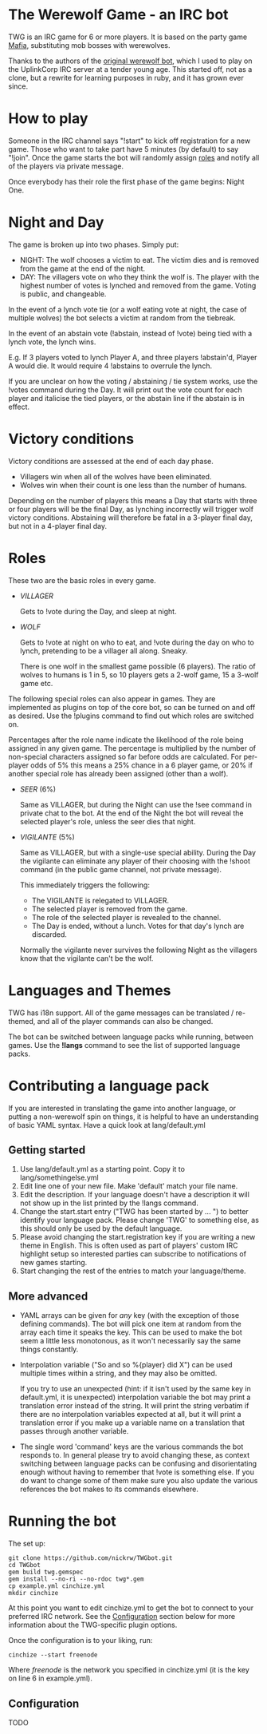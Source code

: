 The Werewolf Game - an IRC bot
==============================

TWG is an IRC game for 6 or more players. It is based on the party game
[Mafia][1], substituting mob bosses with werewolves.

Thanks to the authors of the [original werewolf bot][2], which I used to play
on the UplinkCorp IRC server at a tender young age. This started off, not as a
clone, but a rewrite for learning purposes in ruby, and it has grown ever since.

   [1]: https://en.wikipedia.org/wiki/Mafia_(party_game)
   [2]: http://javatwg.sourceforge.net/

How to play
===========

Someone in the IRC channel says "!start" to kick off registration for a new
game. Those who want to take part have 5 minutes (by default) to say "!join". 
Once the game starts the bot will randomly assign [roles](#Roles) and notify all 
of the players via private message.

Once everybody has their role the first phase of the game begins: Night One.

Night and Day
=============

The game is broken up into two phases. Simply put:

* NIGHT: The wolf chooses a victim to eat. The victim dies and is removed from
  the game at the end of the night.
* DAY: The villagers vote on who they think the wolf is. The player with the
  highest number of votes is lynched and removed from the game. Voting is
  public, and changeable.

In the event of a lynch vote tie (or a wolf eating vote at night, the case of
multiple wolves) the bot selects a victim at random from the tiebreak.

In the event of an abstain vote (!abstain, instead of !vote) being tied with a
lynch vote, the lynch wins.

E.g. If 3 players voted to lynch Player A, and three players !abstain'd, Player
A would die. It would require 4 !abstains to overrule the lynch.

If you are unclear on how the voting / abstaining / tie system works, use the
!votes command during the Day. It will print out the vote count for each player
and italicise the tied players, or the abstain line if the abstain is in effect.

Victory conditions
==================

Victory conditions are assessed at the end of each day phase.

* Villagers win when all of the wolves have been eliminated.
* Wolves win when their count is one less than the number of humans.

Depending on the number of players this means a Day that starts with three or
four players will be the final Day, as lynching incorrectly will trigger wolf
victory conditions. Abstaining will therefore be fatal in a 3-player final day,
but not in a 4-player final day.

Roles
=====

These two are the basic roles in every game.

* *VILLAGER*

  Gets to !vote during the Day, and sleep at night.

* *WOLF*

  Gets to !vote at night on who to eat, and !vote during the day on who to
  lynch, pretending to be a villager all along. Sneaky.

  There is one wolf in the smallest game possible (6 players). The ratio of
  wolves to humans is 1 in 5, so 10 players gets a 2-wolf game, 15 a 3-wolf game
  etc.

The following special roles can also appear in games. They are implemented as 
plugins on top of the core bot, so can be turned on and off as desired. Use the 
!plugins command to find out which roles are switched on.

Percentages after the role name indicate the likelihood of the role being 
assigned in any given game. The percentage is multiplied by the number of 
non-special characters assigned so far before odds are calculated. For
per-player odds of 5% this means a 25% chance in a 6 player game, or 20% if 
another special role has already been assigned (other than a wolf).

* *SEER* (6%)

  Same as VILLAGER, but during the Night can use the !see <player> command in
  private chat to the bot. At the end of the Night the bot will reveal the
  selected player's role, unless the seer dies that night.

* *VIGILANTE* (5%)

  Same as VILLAGER, but with a single-use special ability. During the Day the
  vigilante can eliminate any player of their choosing with the !shoot <player>
  command (in the public game channel, not private message).

  This immediately triggers the following:

  * The VIGILANTE is relegated to VILLAGER.
  * The selected player is removed from the game.
  * The role of the selected player is revealed to the channel.
  * The Day is ended, without a lunch. Votes for that day's lynch are discarded.

  Normally the vigilante never survives the following Night as the villagers 
  know that the vigilante can't be the wolf.

Languages and Themes
====================

TWG has i18n support. All of the game messages can be translated / re-themed, 
and all of the player commands can also be changed.

The bot can be switched between language packs while running, between games. Use 
the **!langs** command to see the list of supported language packs.

Contributing a language pack
============================

If you are interested in translating the game into another language, or putting 
a non-werewolf spin on things, it is helpful to have an understanding of basic 
YAML syntax. Have a quick look at lang/default.yml

Getting started
---------------

1. Use lang/default.yml as a starting point. Copy it to lang/somethingelse.yml
2. Edit line one of your new file. Make 'default' match your file name.
3. Edit the description. If your language doesn't have a description it will not
   show up in the list printed by the !langs command.
4. Change the start.start entry ("TWG has been started by ... ") to better
   identify your language pack. Please change 'TWG' to something else, as this
   should only be used by the default language.
5. Please avoid changing the start.registration key if you are writing a new
   theme in English. This is often used as part of players' custom IRC highlight
   setup so interested parties can subscribe to notifications of new games
   starting.
6. Start changing the rest of the entries to match your language/theme.

More advanced
-------------

* YAML arrays can be given for *any* key (with the exception of those defining 
  commands). The bot will pick one item at random from the array each time it 
  speaks the key. This can be used to make the bot seem a little less
  monotonous, as it won't necessarily say the same things constantly.

* Interpolation variable ("So and so %{player} did X") can be used multiple 
  times within a string, and they may also be omitted.

  If you try to use an unexpected (hint: if it isn't used by the same key in
  default.yml, it is unexpected) interpolation variable the bot may print a 
  translation error instead of the string. It will print the string verbatim if 
  there are no interpolation variables expected at all, but it will print a 
  translation error if you make up a variable name on a translation that passes 
  through another variable.

* The single word 'command' keys are the various commands the bot responds to.
  In general please try to avoid changing these, as context switching between
  language packs can be confusing and disorientating enough without having to
  remember that !vote is something else. If you do want to change some of them
  make sure you also update the various references the bot makes to its commands
  elsewhere.

Running the bot
===============

The set up:

    git clone https://github.com/nickrw/TWGbot.git
    cd TWGbot
    gem build twg.gemspec
    gem install --no-ri --no-rdoc twg*.gem
    cp example.yml cinchize.yml
    mkdir cinchize

At this point you want to edit cinchize.yml to get the bot to connect to your
preferred IRC network. See the [Configuration](#Configuration) section below for
more information about the TWG-specific plugin options.

Once the configuration is to your liking, run:

    cinchize --start freenode

Where *freenode* is the network you specified in cinchize.yml (it is the key on
line 6 in example.yml).

Configuration
-------------

TODO
